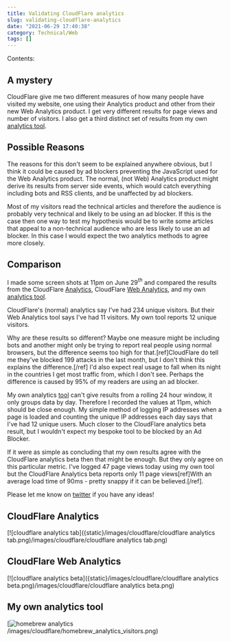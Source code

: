 ```yaml
---
title: Validating CloudFlare analytics
slug: validating-cloudflare-analytics
date: "2021-06-29 17:40:38"
category: Technical/Web
tags: []
---
```


Contents:
<TOCInline toc={props.toc} exclude="Overview" toHeading={2} />

## A mystery

CloudFlare give me two different measures of how many people have
visited my website, one using their Analytics product and other from their new
Web Analytics product. I get very different results for page views and number of
visitors. I also get a third distinct set of results from my own [analytics tool](analytics).

## Possible Reasons

The reasons for this don't seem to be explained anywhere obvious, but I think it
could be caused by ad blockers preventing the JavaScript used for the Web
Analytics product. The normal, (not Web) Analytics product might derive its
results from server side events, which would catch everything including bots and
RSS clients, and be unaffected by ad blockers.

Most of my visitors read the technical articles and therefore the audience is
probably very technical and likely to be using an ad blocker. If this is the
case then one way to test my hypothesis would be to write some articles that
appeal to a non-technical audience who are less likely to use an ad blocker. In
this case I would expect the two analytics methods to agree more closely.

## Comparison

I made some screen shots at 11pm on June 29$^{th}$ and compared the results from
the CloudFlare [Analytics](https://www.cloudflare.com/analytics/), CloudFlare [Web Analytics](https://www.cloudflare.com/web-analytics/), and my own [analytics
tool]({filename}/pages/website-analytics.md).

CloudFlare's (normal) analytics say I've had 234 unique visitors. But their Web
Analytics tool says I've had 11 visitors. My own tool reports 12 unique visitors.

Why are these results so different? Maybe one measure might be including bots
and another might only be trying to report real people using normal browsers,
but the difference seems too high for that.[ref]CloudFlare do tell me they've
blocked 199 attacks in the last month, but I don't think this explains the
difference.[/ref] I'd also expect real usage to fall when its night in the
countries I get most traffic from, which I don't see. Perhaps the difference is
caused by 95% of my readers are using an ad blocker.

My own analytics [tool]({filename}/pages/website-analytics.md) can't give results
from a rolling 24 hour window, it only groups data by day. Therefore I recorded
the values at 11pm, which should be close enough. My simple method of logging IP
addresses when a page is loaded and counting the unique IP addresses each day
says that I've had 12 unique users. Much closer to the CloudFlare
analytics beta result, but I wouldn't expect my bespoke tool to be blocked by an
Ad Blocker.

If it were as simple as concluding that my own results agree with the CloudFlare
analytics beta then that might be enough. But they only agree on this particular
metric. I've logged 47 page views today using my own tool but the CloudFlare
Analytics beta reports only 11 page views[ref]With an average load time of 90ms -
pretty snappy if it can be believed.[/ref].

Please let me know on [twitter](https://twitter.com/johnmathews) if you have any
ideas!

## CloudFlare Analytics

[![cloudflare analytics tab]({static}/images/cloudflare/cloudflare analytics tab.png)/images/cloudflare/cloudflare analytics tab.png)

## CloudFlare Web Analytics

[![cloudflare analytics beta]({static}/images/cloudflare/cloudflare analytics beta.png)/images/cloudflare/cloudflare analytics beta.png)

## My own analytics tool

[![homebrew analytics]({static}/images/cloudflare/homebrew_analytics_visitors.png)/images/cloudflare/homebrew_analytics_visitors.png)
